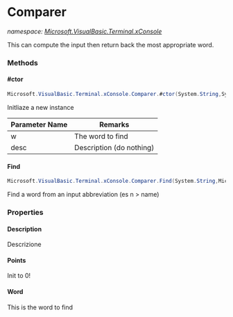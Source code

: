 ﻿# Comparer
_namespace: <a href="#" onClick="load('/docs/Microsoft.VisualBasic.Terminal.xConsole/index.md')">Microsoft.VisualBasic.Terminal.xConsole</a>_

This can compute the input then return back the most appropriate word.



### Methods

#### #ctor
```csharp
Microsoft.VisualBasic.Terminal.xConsole.Comparer.#ctor(System.String,System.String)
```
Initliaze a new instance

|Parameter Name|Remarks|
|--------------|-------|
|w|The word to find|
|desc|Description (do nothing)|


#### Find
```csharp
Microsoft.VisualBasic.Terminal.xConsole.Comparer.Find(System.String,Microsoft.VisualBasic.Language.List{Microsoft.VisualBasic.Terminal.xConsole.Comparer}@)
```
Find a word from an input abbreviation (es n > name)


### Properties

#### Description
Descrizione
#### Points
Init to 0!
#### Word
This is the word to find
